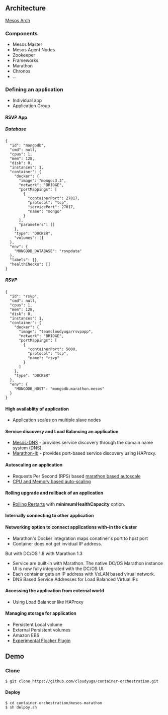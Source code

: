 ## Architecture 

[Mesos Arch](http://mesos.apache.org/assets/img/documentation/architecture3.jpg)

### Components
- Mesos Master
- Mesos Agent Nodes
- Zookeeper 
- Frameworks
 - Marathon
 - Chronos
 - ...

### Defining an application 
- Individual app
- Application Group

#### RSVP App
##### Database
```
{
  "id": "mongodb",
  "cmd": null,
  "cpus": 1,
  "mem": 128,
  "disk": 0,
  "instances": 1,
  "container": {
    "docker": {
      "image": "mongo:3.3",
      "network": "BRIDGE",
      "portMappings": [
        {
          "containerPort": 27017,
          "protocol": "tcp",
          "servicePort": 27017,
          "name": "mongo"
        }
      ],
      "parameters": []
    },
    "type": "DOCKER",
    "volumes": []
  },
  "env": {
    "MONGODB_DATABASE": "rsvpdata"
  },
  "labels": {},
  "healthChecks": []
}
```

##### RSVP
```
{
  "id": "rsvp",
  "cmd": null,
  "cpus": 1,
  "mem": 128,
  "disk": 0,
  "instances": 1,
  "container": {
    "docker": {
      "image": "teamcloudyuga/rsvpapp",
      "network": "BRIDGE",
      "portMappings": [
        {
          "containerPort": 5000,
          "protocol": "tcp",
          "name": "rsvp"
        }
      ]
    },
    "type": "DOCKER"
  },
  "env": {
    "MONGODB_HOST": "mongodb.marathon.mesos"
  }
}
```

#### High availablity of application 
- Application scales on multiple slave nodes 

#### Service discovery and Load Balancing an application
- [Mesos-DNS](https://github.com/mesosphere/mesos-dns) - provides service discovery through the domain name system (DNS).
- [Marathon-lb](https://github.com/mesosphere/marathon-lb) - provides port-based service discovery using HAProxy.    

#### Autoscaling an application 
- Requests Per Second (RPS) based [marathon based autoscale](https://github.com/mesosphere/marathon-lb-autoscale)
- [CPU and Memory based auto-scaling](https://docs.mesosphere.com/1.7/usage/tutorials/autoscaling/cpu-memory/) 

#### Rolling upgrade and rollback of an application 
- [Rolling Restarts](https://mesosphere.github.io/marathon/docs/deployments.html#rolling-restarts) with **minimumHealthCapacity** option.

#### Internally connecting to other application 
#### Networking option to connect applications with-in the cluster  
- Marathon's Docker integration maps conatiner's port to hpst port 
- Container does not get invidual IP address. 

But with DC/OS 1.8 with Marathon 1.3 
- Service are built-in with Marathon. The native DC/OS Marathon instance UI is now fully integrated with the DC/OS UI.
- Each container gets an IP address with VxLAN based virual network.
- DNS Based Service Addresses for Load Balanced Virtual IPs

#### Accessing the application from external world 
- Using Load Balancer like HAProxy 

#### Managing storage for application
- Persistent Local volume
- External Persistent volumes
 - Amazon EBS
 - [Experimental Flocker Plugin](https://docs.clusterhq.com/en/latest/mesos-integration/index.html) 


## Demo 

### Clone
```
$ git clone https://github.com/cloudyuga/container-orchestration.git
```

#### Deploy
```
$ cd container-orchestration/mesos-marathon
$ sh delpoy.sh
```

